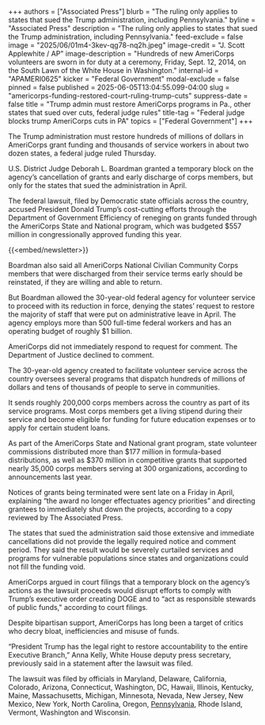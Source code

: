 +++
authors = ["Associated Press"]
blurb = "The ruling only applies to states that sued the Trump administration, including Pennsylvania."
byline = "Associated Press"
description = "The ruling only applies to states that sued the Trump administration, including Pennsylvania."
feed-exclude = false
image = "2025/06/01m4-3kev-qg78-nq2h.jpeg"
image-credit = "J. Scott Applewhite / AP"
image-description = "Hundreds of new AmeriCorps volunteers are sworn in for duty at a ceremony, Friday, Sept. 12, 2014, on the South Lawn of the White House in Washington."
internal-id = "APAMERI0625"
kicker = "Federal Government"
modal-exclude = false
pinned = false
published = 2025-06-05T13:04:55.099-04:00
slug = "americorps-funding-restored-court-ruling-trump-cuts"
suppress-date = false
title = "Trump admin must restore AmeriCorps programs in Pa., other states that sued over cuts, federal judge rules"
title-tag = "Federal judge blocks trump AmeriCorps cuts in PA"
topics = ["Federal Government"]
+++

The Trump administration must restore hundreds of millions of dollars in AmeriCorps grant funding and thousands of service workers in about two dozen states, a federal judge ruled Thursday.

U.S. District Judge Deborah L. Boardman granted a temporary block on the agency’s cancellation of grants and early discharge of corps members, but only for the states that sued the administration in April.

The federal lawsuit, filed by Democratic state officials across the country, accused President Donald Trump’s cost-cutting efforts through the Department of Government Efficiency of reneging on grants funded through the AmeriCorps State and National program, which was budgeted $557 million in congressionally approved funding this year.

{{<embed/newsletter>}}

Boardman also said all AmeriCorps National Civilian Community Corps members that were discharged from their service terms early should be reinstated, if they are willing and able to return.

But Boardman allowed the 30-year-old federal agency for volunteer service to proceed with its reduction in force, denying the states’ request to restore the majority of staff that were put on administrative leave in April. The agency employs more than 500 full-time federal workers and has an operating budget of roughly $1 billion.

AmeriCorps did not immediately respond to request for comment. The Department of Justice declined to comment.

The 30-year-old agency created to facilitate volunteer service across the country oversees several programs that dispatch hundreds of millions of dollars and tens of thousands of people to serve in communities.

It sends roughly 200,000 corps members across the country as part of its service programs. Most corps members get a living stipend during their service and become eligible for funding for future education expenses or to apply for certain student loans.

As part of the AmeriCorps State and National grant program, state volunteer commissions distributed more than $177 million in formula-based distributions, as well as $370 million in competitive grants that supported nearly 35,000 corps members serving at 300 organizations, according to announcements last year.

Notices of grants being terminated were sent late on a Friday in April, explaining “the award no longer effectuates agency priorities” and directing grantees to immediately shut down the projects, according to a copy reviewed by The Associated Press.

The states that sued the administration said those extensive and immediate cancellations did not provide the legally required notice and comment period. They said the result would be severely curtailed services and programs for vulnerable populations since states and organizations could not fill the funding void.

AmeriCorps argued in court filings that a temporary block on the agency’s actions as the lawsuit proceeds would disrupt efforts to comply with Trump’s executive order creating DOGE and to “act as responsible stewards of public funds,&#34; according to court filings.

Despite bipartisan support, AmeriCorps has long been a target of critics who decry bloat, inefficiencies and misuse of funds.

“President Trump has the legal right to restore accountability to the entire Executive Branch,” Anna Kelly, White House deputy press secretary, previously said in a statement after the lawsuit was filed.

The lawsuit was filed by officials in Maryland, Delaware, California, Colorado, Arizona, Connecticut, Washington, DC, Hawaii, Illinois, Kentucky, Maine, Massachusetts, Michigan, Minnesota, Nevada, New Jersey, New Mexico, New York, North Carolina, Oregon, <a href="https://www.pa.gov/governor/newsroom/2025-press-releases/gov-shapiro-challenges-trump-admin-cut-americorps-programs-penns.html">Pennsylvania</a>, Rhode Island, Vermont, Washington and Wisconsin.


